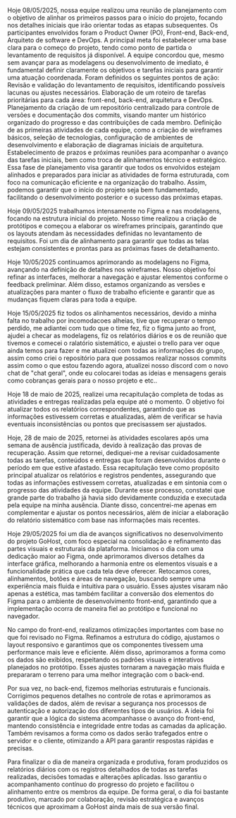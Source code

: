 Hoje 08/05/2025, nossa equipe realizou uma reunião de planejamento com o objetivo de alinhar os primeiros passos para o início do projeto, focando nos detalhes iniciais que irão orientar todas as etapas subsequentes. Os participantes envolvidos foram o Product Owner (PO), Front-end, Back-end, Arquiteto de software e DevOps.
A principal meta foi estabelecer uma base clara para o começo do projeto, tendo como ponto de partida o levantamento de requisitos já disponível. A equipe concordou que, mesmo sem avançar para as modelagens ou desenvolvimento de imediato, é fundamental definir claramente os objetivos e tarefas iniciais para garantir uma atuação coordenada.
Foram definidos os seguintes pontos de ação:
Revisão e validação do levantamento de requisitos, identificando possíveis lacunas ou ajustes necessários.
Elaboração de um roteiro de tarefas prioritárias para cada área: front-end, back-end, arquitetura e DevOps.
Planejamento da criação de um repositório centralizado para controle de versões e documentação dos commits, visando manter um histórico organizado do progresso e das contribuições de cada membro.
Definição de as primeiras atividades de cada equipe, como a criação de wireframes básicos, seleção de tecnologias, configuração de ambientes de desenvolvimento e elaboração de diagramas iniciais de arquitetura.
Estabelecimento de prazos e próximas reuniões para acompanhar o avanço das tarefas iniciais, bem como troca de alinhamentos técnico e estratégico.
Essa fase de planejamento visa garantir que todos os envolvidos estejam alinhados e preparados para iniciar as atividades de forma estruturada, com foco na comunicação eficiente e na organização do trabalho. Assim, podemos garantir que o início do projeto seja bem fundamentado, facilitando o desenvolvimento posterior e o sucesso das próximas etapas.

Hoje 09/05/2025 trabalhamos intensamente no Figma e nas modelagens, focando na estrutura inicial do projeto. Nosso time realizou a criação de protótipos e começou a elaborar os wireframes principais, garantindo que os layouts atendam às necessidades definidas no levantamento de requisitos. Foi um dia de alinhamento para garantir que todas as telas estejam consistentes e prontas para as próximas fases de detalhamento.

Hoje 10/05/2025 continuamos aprimorando as modelagens no Figma, avançando na definição de detalhes nos wireframes. Nosso objetivo foi refinar as interfaces, melhorar a navegação e ajustar elementos conforme o feedback preliminar. Além disso, estamos organizando as versões e atualizações para manter o fluxo de trabalho eficiente e garantir que as mudanças fiquem claras para toda a equipe.

Hoje 15/05/2025 fiz todos os alinhamentos necessários, devido a minha falta no trabalho por incomodacoes alheias, tive que recuperar o tempo perdido, me adiantei com tudo que o time fez, fiz o figma junto ao front, ajudei a checar as modelagens, fiz os relatórios diários e os de reunião que tivemos e comecei o ralatório sistemático, e ajustei o trello para ver oque ainda temos para fazer e me atualizei com todas as informações do grupo, assim como criei o repositório para que possamos realizar nossos commits assim como o que estou fazendo agora, atualizei nosso discord com o novo chat de "chat geral", onde eu colocarei todas as ideias e mensagens gerais como cobranças gerais para o nosso projeto e etc..

Hoje 18 de maio de 2025, realizei uma recapitulação completa de todas as atividades e entregas realizadas pela equipe até o momento. O objetivo foi atualizar todos os relatórios correspondentes, garantindo que as informações estivessem corretas e atualizadas, além de verificar se havia eventuais inconsistências ou pontos que precisassem ser ajustados.

Hoje, 28 de maio de 2025, retornei às atividades escolares após uma semana de ausência justificada, devido à realização das provas de recuperação. Assim que retornei, dediquei-me a revisar cuidadosamente todas as tarefas, conteúdos e entregas que foram desenvolvidos durante o período em que estive afastado. Essa recapitulação teve como propósito principal atualizar os relatórios e registros pendentes, assegurando que todas as informações estivessem corretas, atualizadas e em sintonia com o progresso das atividades da equipe. Durante esse processo, constatei que grande parte do trabalho já havia sido devidamente conduzida e executada pela equipe na minha ausência. Diante disso, concentrei-me apenas em complementar e ajustar os pontos necessários, além de iniciar a elaboração do relatório sistemático com base nas informações mais recentes.

Hoje 29/05/2025 foi um dia de avanços significativos no desenvolvimento do projeto GoHost, com foco especial na consolidação e refinamento das partes visuais e estruturais da plataforma. Iniciamos o dia com uma dedicação maior ao Figma, onde aprimoramos diversos detalhes da interface gráfica, melhorando a harmonia entre os elementos visuais e a funcionalidade prática que cada tela deve oferecer. Retocamos cores, alinhamentos, botões e áreas de navegação, buscando sempre uma experiência mais fluida e intuitiva para o usuário. Esses ajustes visaram não apenas a estética, mas também facilitar a conversão dos elementos do Figma para o ambiente de desenvolvimento front-end, garantindo que a implementação ocorra de maneira fiel ao protótipo e funcional no navegador.

No campo do front-end, realizamos otimizações importantes com base no que foi revisado no Figma. Refinamos a estrutura do código, ajustamos o layout responsivo e garantimos que os componentes tivessem uma performance mais leve e eficiente. Além disso, aprimoramos a forma como os dados são exibidos, respeitando os padrões visuais e interativos planejados no protótipo. Esses ajustes tornaram a navegação mais fluida e prepararam o terreno para uma melhor integração com o back-end.

Por sua vez, no back-end, fizemos melhorias estruturais e funcionais. Corrigimos pequenos detalhes no controle de rotas e aprimoramos as validações de dados, além de revisar a segurança nos processos de autenticação e autorização dos diferentes tipos de usuários. A ideia foi garantir que a lógica do sistema acompanhasse o avanço do front-end, mantendo consistência e integridade entre todas as camadas da aplicação. Também revisamos a forma como os dados serão trafegados entre o servidor e o cliente, otimizando a API para garantir respostas rápidas e precisas.

Para finalizar o dia de maneira organizada e produtiva, foram produzidos os relatórios diários com os registros detalhados de todas as tarefas realizadas, decisões tomadas e alterações aplicadas. Isso garantiu o acompanhamento contínuo do progresso do projeto e facilitou o alinhamento entre os membros da equipe. De forma geral, o dia foi bastante produtivo, marcado por colaboração, revisão estratégica e avanços técnicos que aproximam a GoHost ainda mais de sua versão final.
